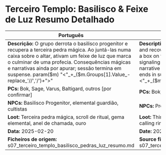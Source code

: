 # Terceiro Templo: Basilisco & Feixe de Luz  Resumo Detalhado

| Português | English |
|-----------|---------|
| **Descrição:** O grupo derrota o basilisco progenitor e recupera a terceira pedra mágica. Ao juntá-las numa caixa sobre o altar, ativam um feixe de luz que marca o culminar de uma profecia. Consequências mágicas e narrativas ainda por apurar; sessão termina em suspense. param($m) "<"_+_($m.Groups[1].Value_-replace_'//','/')_+_">"  | **Description:** The group defeats the progenitor basilisk and recovers the third magic stone. By placing them in a box on the altar, they activate a beam of light signaling the fulfillment of a prophecy. Magical and narrative consequences yet to be revealed; session ends in suspense. param($m) "<"_+_($m.Groups[1].Value_-replace_'//','/')_+_">"  |
| **PCs:** Bok, Sage, Varus, Baltigard, outros [por confirmar] | **PCs:** Bok, Sage, Varus, Baltigard, others [to confirm] |
| **NPCs:** Basilisco Progenitor, elemental guardião, cultistas | **NPCs:** Progenitor Basilisk, elemental guardian, cultists |
| **Loot:** Terceira pedra mágica, scroll de ritual, gema elemental, anel de chamada, ouro | **Loot:** Third magic stone, ritual scroll, elemental gem, calling ring, gold |
| **Data:** 2025-02-20 | **Date:** 2025-02-20 |
| **Ficheiros de origem:** s07_terceiro_templo_basilisco_pedras_luz_resumo.md | **Source files:** s07_terceiro_templo_basilisco_pedras_luz_resumo.md |

























